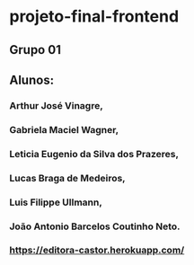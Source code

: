 # projeto-final-frontend
## Grupo 01
## Alunos:
### Arthur José Vinagre,
### Gabriela Maciel Wagner, 
### Leticia Eugenio da Silva dos Prazeres,
### Lucas Braga de Medeiros, 
### Luis Filippe Ullmann,
### João Antonio Barcelos Coutinho Neto.

### <a id="heroku" target='_blank'>https://editora-castor.herokuapp.com/</a>
